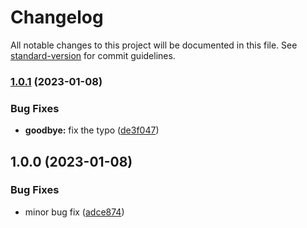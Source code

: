 # Changelog

All notable changes to this project will be documented in this file. See [standard-version](https://github.com/conventional-changelog/standard-version) for commit guidelines.

### [1.0.1](https://github.com/paruuy/maven-multimodule-structure-example/compare/v1.0.0...v1.0.1) (2023-01-08)


### Bug Fixes

* **goodbye:** fix the typo ([de3f047](https://github.com/paruuy/maven-multimodule-structure-example/commit/de3f047a451fbcd313b3d49fb082829cd826dde0))

## 1.0.0 (2023-01-08)


### Bug Fixes

* minor bug fix ([adce874](https://github.com/paruuy/maven-multimodule-structure-example/commit/adce8749d010916fae836b0de5cb0d5ec26ec3b7))
